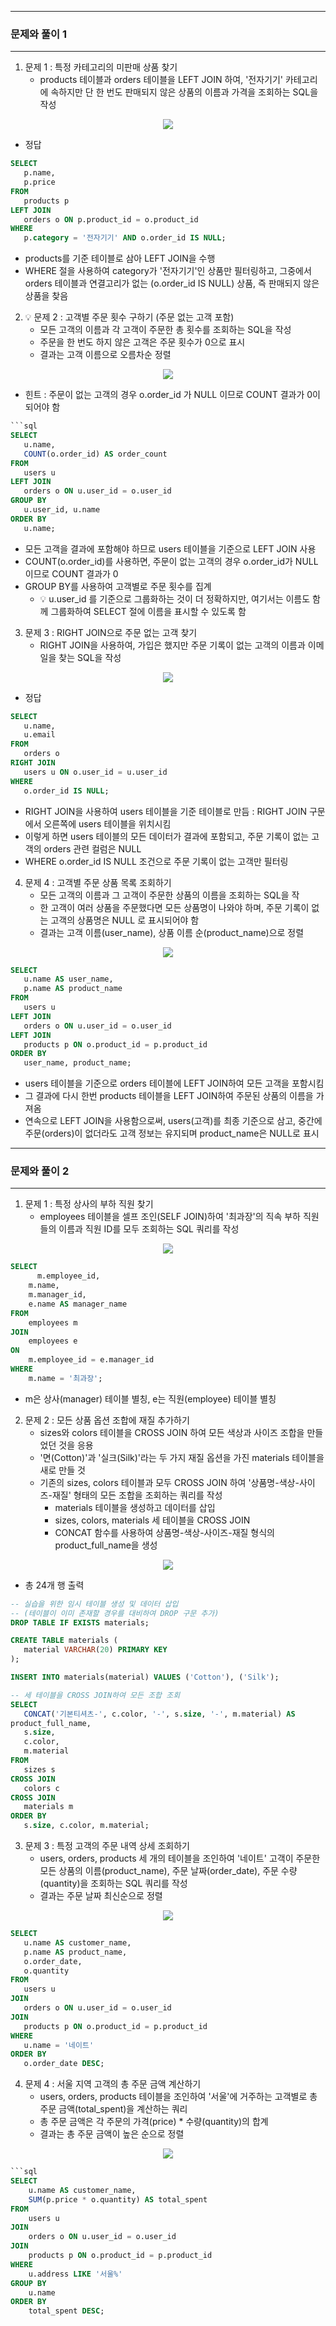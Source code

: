 -----
### 문제와 풀이 1
-----
1. 문제 1 : 특정 카테고리의 미판매 상품 찾기
   - products 테이블과 orders 테이블을 LEFT JOIN 하여, '전자기기' 카테고리에 속하지만 단 한 번도 판매되지 않은 상품의 이름과 가격을 조회하는 SQL을 작성
<div align="center">
<img src="https://github.com/user-attachments/assets/18555a1b-7d7e-4f90-bb1f-a79cf31aac4f">
</div>

   - 정답
```sql
SELECT
   p.name,
   p.price
FROM
   products p
LEFT JOIN
   orders o ON p.product_id = o.product_id
WHERE
   p.category = '전자기기' AND o.order_id IS NULL;
```
   - products를 기준 테이블로 삼아 LEFT JOIN을 수행
   - WHERE 절을 사용하여 category가 '전자기기'인 상품만 필터링하고, 그중에서 orders 테이블과 연결고리가 없는 (o.order_id IS NULL) 상품, 즉 판매되지 않은 상품을 찾음

2. 💡 문제 2 : 고객별 주문 횟수 구하기 (주문 없는 고객 포함)
   - 모든 고객의 이름과 각 고객이 주문한 총 횟수를 조회하는 SQL을 작성
   - 주문을 한 번도 하지 않은 고객은 주문 횟수가 0으로 표시
   - 결과는 고객 이름으로 오름차순 정렬
<div align="center">
<img src="https://github.com/user-attachments/assets/e24df91a-f8ed-4ea3-9eca-13e93e8ae6a9">
</div>

   - 힌트 : 주문이 없는 고객의 경우 o.order_id 가 NULL 이므로 COUNT 결과가 0이 되어야 함

```sql
```sql
SELECT
   u.name,
   COUNT(o.order_id) AS order_count
FROM
   users u
LEFT JOIN
   orders o ON u.user_id = o.user_id
GROUP BY
   u.user_id, u.name
ORDER BY
   u.name;
```
   - 모든 고객을 결과에 포함해야 하므로 users 테이블을 기준으로 LEFT JOIN 사용
   - COUNT(o.order_id)를 사용하면, 주문이 없는 고객의 경우 o.order_id가 NULL 이므로 COUNT 결과가 0
   - GROUP BY를 사용하여 고객별로 주문 횟수를 집계
     + 💡 u.user_id 를 기준으로 그룹화하는 것이 더 정확하지만, 여기서는 이름도 함께 그룹화하여 SELECT 절에 이름을 표시할 수 있도록 함

3. 문제 3 : RIGHT JOIN으로 주문 없는 고객 찾기
   - RIGHT JOIN을 사용하여, 가입은 했지만 주문 기록이 없는 고객의 이름과 이메일을 찾는 SQL을 작성
<div align="center">
<img src="https://github.com/user-attachments/assets/0c3c87f9-bc64-4857-baae-04f15e5f517f">
</div>

   - 정답
```sql
SELECT
   u.name,
   u.email
FROM
   orders o
RIGHT JOIN
   users u ON o.user_id = u.user_id
WHERE
   o.order_id IS NULL;
```
   - RIGHT JOIN을 사용하여 users 테이블을 기준 테이블로 만듬 : RIGHT JOIN 구문에서 오른쪽에 users 테이블을 위치시킴
   - 이렇게 하면 users 테이블의 모든 데이터가 결과에 포함되고, 주문 기록이 없는 고객의 orders 관련 컬럼은 NULL
   - WHERE o.order_id IS NULL 조건으로 주문 기록이 없는 고객만 필터링

4. 문제 4 : 고객별 주문 상품 목록 조회하기
   - 모든 고객의 이름과 그 고객이 주문한 상품의 이름을 조회하는 SQL을 작
   - 한 고객이 여러 상품을 주문했다면 모든 상품명이 나와야 하며, 주문 기록이 없는 고객의 상품명은 NULL 로 표시되어야 함
   - 결과는 고객 이름(user_name), 상품 이름 순(product_name)으로 정렬
<div align="center">
<img src="https://github.com/user-attachments/assets/99236a95-c2e8-4bcb-a0e9-b7cd26ab3a97">
</div>

```sql
SELECT
   u.name AS user_name,
   p.name AS product_name
FROM
   users u
LEFT JOIN
   orders o ON u.user_id = o.user_id
LEFT JOIN
   products p ON o.product_id = p.product_id
ORDER BY
   user_name, product_name;
```
   - users 테이블을 기준으로 orders 테이블에 LEFT JOIN하여 모든 고객을 포함시킴
   - 그 결과에 다시 한번 products 테이블을 LEFT JOIN하여 주문된 상품의 이름을 가져옴
   - 연속으로 LEFT JOIN을 사용함으로써, users(고객)를 최종 기준으로 삼고, 중간에 주문(orders)이 없더라도 고객 정보는 유지되며 product_name은 NULL로 표시

-----
### 문제와 풀이 2
-----
1. 문제 1 : 특정 상사의 부하 직원 찾기
   - employees 테이블을 셀프 조인(SELF JOIN)하여 '최과장'의 직속 부하 직원들의 이름과 직원 ID를 모두 조회하는 SQL 쿼리를 작성
<div align="center">
<img src="https://github.com/user-attachments/assets/c602ba25-070b-4a0f-b86c-5bfbe31d98d1">
</div>

```sql
SELECT
	  m.employee_id,
    m.name,
    m.manager_id,
    e.name AS manager_name
FROM
    employees m
JOIN
    employees e
ON
    m.employee_id = e.manager_id
WHERE
    m.name = '최과장';
```
   - m은 상사(manager) 테이블 별칭, e는 직원(employee) 테이블 별칭

2. 문제 2 : 모든 상품 옵션 조합에 재질 추가하기
   - sizes와 colors 테이블을 CROSS JOIN 하여 모든 색상과 사이즈 조합을 만들었던 것을 응용
   - '면(Cotton)'과 '실크(Silk)'라는 두 가지 재질 옵션을 가진 materials 테이블을 새로 만들 것
   - 기존의 sizes, colors 테이블과 모두 CROSS JOIN 하여 '상품명-색상-사이즈-재질' 형태의 모든 조합을 조회하는 쿼리를 작성
      + materials 테이블을 생성하고 데이터를 삽입
      + sizes, colors, materials 세 테이블을 CROSS JOIN
      + CONCAT 함수를 사용하여 상품명-색상-사이즈-재질 형식의 product_full_name을 생성
<div align="center">
<img src="https://github.com/user-attachments/assets/445aad7a-2754-4271-b21e-8ec7193ecad4">
</div>

   - 총 24개 행 출력
```sql
-- 실습을 위한 임시 테이블 생성 및 데이터 삽입
-- (테이블이 이미 존재할 경우를 대비하여 DROP 구문 추가)
DROP TABLE IF EXISTS materials;

CREATE TABLE materials (
   material VARCHAR(20) PRIMARY KEY
);

INSERT INTO materials(material) VALUES ('Cotton'), ('Silk');
```
```sql
-- 세 테이블을 CROSS JOIN하여 모든 조합 조회
SELECT
   CONCAT('기본티셔츠-', c.color, '-', s.size, '-', m.material) AS
product_full_name,
   s.size,
   c.color,
   m.material
FROM
   sizes s
CROSS JOIN
   colors c
CROSS JOIN
   materials m
ORDER BY
   s.size, c.color, m.material;
```

3. 문제 3 : 특정 고객의 주문 내역 상세 조회하기
   - users, orders, products 세 개의 테이블을 조인하여 '네이트' 고객이 주문한 모든 상품의 이름(product_name), 주문 날짜(order_date), 주문 수량(quantity)을 조회하는 SQL 쿼리를 작성
   - 결과는 주문 날짜 최신순으로 정렬
<div align="center">
<img src="https://github.com/user-attachments/assets/d8c3bfa1-8d69-489e-a087-63986af3731a">
</div>

```sql
SELECT
   u.name AS customer_name,
   p.name AS product_name,
   o.order_date,
   o.quantity
FROM
   users u
JOIN
   orders o ON u.user_id = o.user_id
JOIN
   products p ON o.product_id = p.product_id
WHERE
   u.name = '네이트'
ORDER BY
   o.order_date DESC;
```

4. 문제 4 : 서울 지역 고객의 총 주문 금액 계산하기
   - users, orders, products 테이블을 조인하여 '서울'에 거주하는 고객별로 총 주문 금액(total_spent)을 계산하는 쿼리
   - 총 주문 금액은 각 주문의 가격(price) * 수량(quantity)의 합계
   - 결과는 총 주문 금액이 높은 순으로 정렬
<div align="center">
<img src="https://github.com/user-attachments/assets/43ccf88d-04ca-4209-ae07-09cb1d25a986">
</div>

```sql
```sql
SELECT
    u.name AS customer_name,
    SUM(p.price * o.quantity) AS total_spent
FROM
    users u
JOIN
    orders o ON u.user_id = o.user_id
JOIN
    products p ON o.product_id = p.product_id
WHERE
    u.address LIKE '서울%'
GROUP BY
    u.name
ORDER BY
    total_spent DESC;
```


